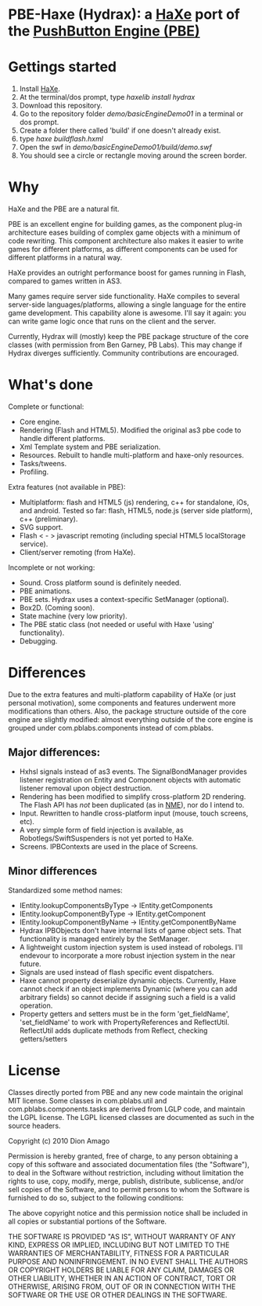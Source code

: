 [pushbutton]: http://pushbuttonengine.com/
[haxe]: http://http://haxe.org
[nme]: http://haxe.org/doc/start/cpp


# PBE-Haxe (Hydrax): a [HaXe][haxe] port of the [PushButton Engine (PBE)][pushbutton]

# Gettings started

1. Install [HaXe][haxe].
2. At the terminal/dos prompt, type *haxelib install hydrax*
3. Download this repository.
2. Go to the repository folder *demo/basicEngineDemo01* in a terminal or dos prompt.
3. Create a folder there called 'build' if one doesn't already exist.
4. type *haxe buildflash.hxml*
5. Open the swf in *demo/basicEngineDemo01/build/demo.swf*
6. You should see a circle or rectangle moving around the screen border.

# Why

HaXe and the PBE are a natural fit.  

PBE is an excellent engine for building games, as the component plug-in architecture eases building of complex game objects with a minimum of code rewriting.  This component architecture also makes it easier to write games for different platforms, as different components can be used for different platforms in a natural way.

HaXe provides an outright performance boost for games running in Flash, compared to games written in AS3.

Many games require server side functionality.  HaXe compiles to several server-side languages/platforms, allowing a single language for the entire game development.  This capability alone is awesome.  I'll say it again: you can write game logic once that runs on the client and the server.

Currently, Hydrax will (mostly) keep the PBE package structure of the core classes (with permission from Ben Garney, PB Labs).  This may change if Hydrax diverges sufficiently.  Community contributions are encouraged.

# What's done

Complete or functional:

- Core engine.
- Rendering (Flash and HTML5).  Modified the original as3 pbe code to handle different platforms.
- Xml Template system and PBE serialization.
- Resources.  Rebuilt to handle multi-platform and haxe-only resources.
- Tasks/tweens.
- Profiling.

Extra features (not available in PBE):

- Multiplatform: flash and HTML5 (js) rendering, c++ for standalone, iOs, and android.  Tested so far: flash, HTML5, node.js (server side platform), c++ (preliminary).
- SVG support.
- Flash < - > javascript remoting (including special HTML5 localStorage service).
- Client/server remoting (from HaXe).

Incomplete or not working:

- Sound.  Cross platform sound is definitely needed.
- PBE animations.
- PBE sets.  Hydrax uses a context-specific SetManager (optional).
- Box2D.  (Coming soon).
- State machine (very low priority).
- The PBE static class (not needed or useful with Haxe 'using' functionality).
- Debugging.  

# Differences

Due to the extra features and multi-platform capability of HaXe (or just personal motivation), some components and features underwent more modifications than others.  Also, the package structure outside of the core engine are slightly modified: almost everything outside of the core engine is grouped under com.pblabs.components instead of com.pblabs.

## Major differences:

- Hxhsl signals instead of as3 events.  The SignalBondManager provides listener registration on Entity and Component objects with automatic listener  removal upon object destruction.
- Rendering has been modified to simplify cross-platform 2D rendering.  The Flash API has *not* been duplicated (as in [NME][nme]), nor do I intend to. 
- Input.  Rewritten to handle cross-platform input (mouse, touch screens, etc).
- A very simple form of field injection is available, as Robotlegs/SwiftSuspenders is not yet ported to HaXe.
- Screens.  IPBContexts are used in the place of Screens.

## Minor differences

Standardized some method names:

- IEntity.lookupComponentsByType -> IEntity.getComponents
- IEntity.lookupComponentByType -> IEntity.getComponent
- IEntity.lookupComponentByName -> IEntity.getComponentByName
- Hydrax IPBObjects don't have internal lists of game object sets.  That functionality is managed entirely by the SetManager.
- A lightweight custom injection system is used instead of robolegs.  I'll endevour to incorporate a more robust injection system in the near future.
- Signals are used instead of flash specific event dispatchers.  
- Haxe cannot property deserialize dynamic objects.  Currently, Haxe cannot check if an object implements Dynamic (where you can add arbitrary fields) so cannot decide if assigning such a field is a valid operation.
- Property getters and setters must be in the form 'get_fieldName', 'set_fieldName' to work with PropertyReferences and ReflectUtil.  ReflectUtil adds duplicate methods from Reflect, checking getters/setters

# License

Classes directly ported from PBE and any new code maintain the original MIT license. Some classes in com.pblabs.util and com.pblabs.components.tasks are derived from LGLP code, and maintain the LGPL license.  The LGPL licensed classes are documented as such in the source headers.

Copyright (c) 2010 Dion Amago

Permission is hereby granted, free of charge, to any person obtaining a copy
of this software and associated documentation files (the "Software"), to deal
in the Software without restriction, including without limitation the rights
to use, copy, modify, merge, publish, distribute, sublicense, and/or sell
copies of the Software, and to permit persons to whom the Software is
furnished to do so, subject to the following conditions:

The above copyright notice and this permission notice shall be included in
all copies or substantial portions of the Software.

THE SOFTWARE IS PROVIDED "AS IS", WITHOUT WARRANTY OF ANY KIND, EXPRESS OR
IMPLIED, INCLUDING BUT NOT LIMITED TO THE WARRANTIES OF MERCHANTABILITY,
FITNESS FOR A PARTICULAR PURPOSE AND NONINFRINGEMENT. IN NO EVENT SHALL THE
AUTHORS OR COPYRIGHT HOLDERS BE LIABLE FOR ANY CLAIM, DAMAGES OR OTHER
LIABILITY, WHETHER IN AN ACTION OF CONTRACT, TORT OR OTHERWISE, ARISING FROM,
OUT OF OR IN CONNECTION WITH THE SOFTWARE OR THE USE OR OTHER DEALINGS IN
THE SOFTWARE.

